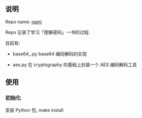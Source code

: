 ## 说明
Repo name: [nami](https://en.wikipedia.org/wiki/Nami_(One_Piece))

Repo 记录了学习「图解密码」一书的过程.

目前有:

  - base64_.py base64 编码解码的实现
  
  - aes.py 在 cryptography 的基础上封装一个 AES 编码解码工具

## 使用

### 初始化

安装 Python 包, make install

